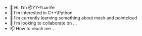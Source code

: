 - 👋 Hi, I’m @YY-YuanYe
- 👀 I’m interested in C++\Python 
- 🌱 I’m currently learning something about mesh and pointcloud
- 💞️ I’m looking to collaborate on ...
- 📫 How to reach me ...

<!---
YY-YuanYe/YY-YuanYe is a ✨ special ✨ repository because its `README.md` (this file) appears on your GitHub profile.
You can click the Preview link to take a look at your changes.
--->

